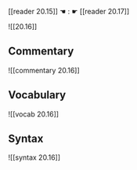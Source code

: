 [[reader 20.15]] ☚ : ☛ [[reader 20.17]]

![[20.16]]

## Commentary

![[commentary 20.16]]

## Vocabulary

![[vocab 20.16]]

## Syntax

![[syntax 20.16]]

